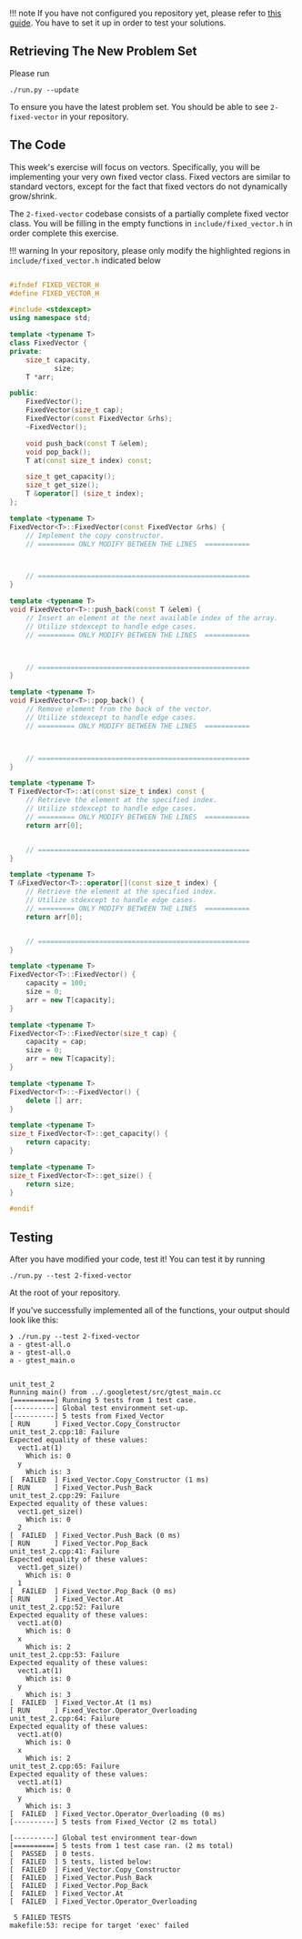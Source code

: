 !!! note
    If you have not configured you repository yet, please refer to [this guide](https://moredatastructures.com/set-up/). You have to set it up in order to test your solutions.

## Retrieving The New Problem Set

Please run

```
./run.py --update
```

To ensure you have the latest problem set. You should be able to see `2-fixed-vector` in your repository.

## The Code

This week's exercise will focus on vectors. Specifically, you will be implementing your very own fixed vector class. Fixed vectors are similar to standard vectors, except for the fact that fixed vectors do not dynamically grow/shrink.

The `2-fixed-vector` codebase consists of a partially complete fixed vector class. You will be filling in the empty functions in `include/fixed_vector.h` in order complete this exercise.

!!! warning
    In your repository, please only modify the highlighted regions in `include/fixed_vector.h` indicated below


``` C++ tab="include/fixed_vector.h" hl_lines="33 34 35 44 45 46 55 56 57 66 67 68 77 78 79"

#ifndef FIXED_VECTOR_H
#define FIXED_VECTOR_H

#include <stdexcept>
using namespace std;

template <typename T>
class FixedVector {
private:
    size_t capacity,
           size;
    T *arr;

public:
    FixedVector();
    FixedVector(size_t cap);
    FixedVector(const FixedVector &rhs);
    ~FixedVector();

    void push_back(const T &elem);
    void pop_back();
    T at(const size_t index) const;

    size_t get_capacity();
    size_t get_size();
    T &operator[] (size_t index);
};

template <typename T>
FixedVector<T>::FixedVector(const FixedVector &rhs) {
    // Implement the copy constructor.
    // ========= ONLY MODIFY BETWEEN THE LINES  ===========



    // ====================================================
}

template <typename T>
void FixedVector<T>::push_back(const T &elem) {
    // Insert an element at the next available index of the array.
    // Utilize stdexcept to handle edge cases.
    // ========= ONLY MODIFY BETWEEN THE LINES  ===========



    // ====================================================
}

template <typename T>
void FixedVector<T>::pop_back() {
    // Remove element from the back of the vector.
    // Utilize stdexcept to handle edge cases.
    // ========= ONLY MODIFY BETWEEN THE LINES  ===========



    // ====================================================
}

template <typename T>
T FixedVector<T>::at(const size_t index) const {
    // Retrieve the element at the specified index.
    // Utilize stdexcept to handle edge cases.
    // ========= ONLY MODIFY BETWEEN THE LINES  ===========
    return arr[0];


    // ====================================================
}

template <typename T>
T &FixedVector<T>::operator[](const size_t index) {
    // Retrieve the element at the specified index.
    // Utilize stdexcept to handle edge cases.
    // ========= ONLY MODIFY BETWEEN THE LINES  ===========
    return arr[0];


    // ====================================================
}

template <typename T>
FixedVector<T>::FixedVector() {
    capacity = 100;
    size = 0;
    arr = new T[capacity];
}

template <typename T>
FixedVector<T>::FixedVector(size_t cap) {
    capacity = cap;
    size = 0;
    arr = new T[capacity];
}

template <typename T>
FixedVector<T>::~FixedVector() {
    delete [] arr;
}

template <typename T>
size_t FixedVector<T>::get_capacity() {
    return capacity;
}

template <typename T>
size_t FixedVector<T>::get_size() {
    return size;
}

#endif

```

## Testing

After you have modified your code, test it! You can test it by running

```
./run.py --test 2-fixed-vector
```

At the root of your repository.


If you've successfully implemented all of the functions, your output should look like this:
```
❯ ./run.py --test 2-fixed-vector
a - gtest-all.o
a - gtest-all.o
a - gtest_main.o


unit_test_2
Running main() from ../.googletest/src/gtest_main.cc
[==========] Running 5 tests from 1 test case.
[----------] Global test environment set-up.
[----------] 5 tests from Fixed_Vector
[ RUN      ] Fixed_Vector.Copy_Constructor
unit_test_2.cpp:18: Failure
Expected equality of these values:
  vect1.at(1)
    Which is: 0
  y
    Which is: 3
[  FAILED  ] Fixed_Vector.Copy_Constructor (1 ms)
[ RUN      ] Fixed_Vector.Push_Back
unit_test_2.cpp:29: Failure
Expected equality of these values:
  vect1.get_size()
    Which is: 0
  2
[  FAILED  ] Fixed_Vector.Push_Back (0 ms)
[ RUN      ] Fixed_Vector.Pop_Back
unit_test_2.cpp:41: Failure
Expected equality of these values:
  vect1.get_size()
    Which is: 0
  1
[  FAILED  ] Fixed_Vector.Pop_Back (0 ms)
[ RUN      ] Fixed_Vector.At
unit_test_2.cpp:52: Failure
Expected equality of these values:
  vect1.at(0)
    Which is: 0
  x
    Which is: 2
unit_test_2.cpp:53: Failure
Expected equality of these values:
  vect1.at(1)
    Which is: 0
  y
    Which is: 3
[  FAILED  ] Fixed_Vector.At (1 ms)
[ RUN      ] Fixed_Vector.Operator_Overloading
unit_test_2.cpp:64: Failure
Expected equality of these values:
  vect1.at(0)
    Which is: 0
  x
    Which is: 2
unit_test_2.cpp:65: Failure
Expected equality of these values:
  vect1.at(1)
    Which is: 0
  y
    Which is: 3
[  FAILED  ] Fixed_Vector.Operator_Overloading (0 ms)
[----------] 5 tests from Fixed_Vector (2 ms total)

[----------] Global test environment tear-down
[==========] 5 tests from 1 test case ran. (2 ms total)
[  PASSED  ] 0 tests.
[  FAILED  ] 5 tests, listed below:
[  FAILED  ] Fixed_Vector.Copy_Constructor
[  FAILED  ] Fixed_Vector.Push_Back
[  FAILED  ] Fixed_Vector.Pop_Back
[  FAILED  ] Fixed_Vector.At
[  FAILED  ] Fixed_Vector.Operator_Overloading

 5 FAILED TESTS
makefile:53: recipe for target 'exec' failed
```

